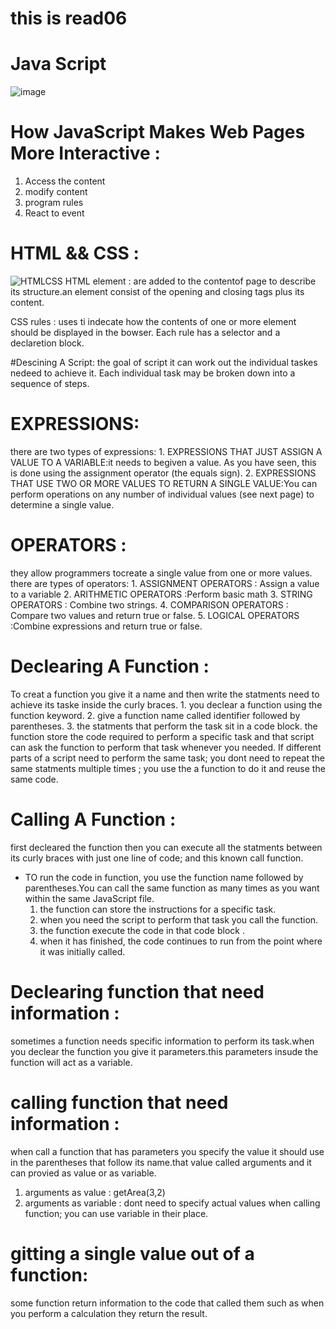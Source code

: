 # this is read06
# Java Script

![image](https://miro.medium.com/max/800/1*JTVWHBtzlA9P6iKMxCF2yQ.png)

 
# How JavaScript Makes Web Pages More Interactive :
 1. Access the content 
 2. modify content
 3. program rules 
 4. React to event

# HTML && CSS :
![HTMLCSS](https://images.tynker.com/blog/wp-content/uploads/20190226100225/02-25-2018-html-css-announcement-blog.png)
HTML element : are added to the contentof page to describe its structure.an element consist of the opening and closing tags plus its content.

CSS rules : uses ti indecate how the contents of one or more element should be displayed in the bowser. Each rule has a selector and a declaretion block.
 
 #Descining A Script:
 the goal of script it can work out the individual taskes nedeed to achieve it. Each individual task may be broken down into a sequence of steps.

 # EXPRESSIONS:
  there are two types of expressions:
      1. EXPRESSIONS THAT JUST ASSIGN A VALUE TO A VARIABLE:it needs to begiven a value. As you have seen, this is done using
      the assignment operator (the equals sign). 
      2. EXPRESSIONS THAT USE TWO OR MORE VALUES TO RETURN A SINGLE VALUE:You can perform operations on any number of individual values (see next page) to determine a single value.
# OPERATORS :
 they allow programmers tocreate a single value from one or more values. there are  types of operators: 
    1. ASSIGNMENT OPERATORS : Assign a value to a variable
    2. ARITHMETIC OPERATORS :Perform basic math
    3. STRING OPERATORS : Combine two strings.
    4. COMPARISON OPERATORS : Compare two values and return true or false.
    5. LOGICAL OPERATORS :Combine expressions and return true or false.

# Declearing A Function : 
To creat a function you give it a name and then write the statments need to achieve its taske inside the curly braces. 
      1. you declear a function using the function keyword. 
      2. give a function name called identifier followed by parentheses.
      3. the statments that perform the task sit in a code block.
the function store the code required to perform a specific task and that script can ask the function to perform that task whenever you needed. If different parts of a script need to perform the same task; you dont need to repeat the same statments multiple times ; you use the a function to do it and reuse the same code.

# Calling A Function :
first decleared the function then you can execute all the statments between its curly braces with just one line of code; and this known call function.
* TO run the code in function, you use the function name followed by parentheses.You can call the same function as many times as you want within the same JavaScript file.
  1. the function can store the instructions for a specific task.
  2. when you need the script to perform that task you call the function.
  3. the function execute the code in that code block .
  4. when it has finished, the code continues to run from the point where it was initially called.
# Declearing function that need information : 
sometimes a function needs specific information to perform its task.when you declear the function you give it parameters.this parameters insude the function will act as a variable.

# calling function that need information :
 when call a function that has parameters you specify the value it should use in the parentheses that follow its name.that value called arguments and it can provied as value or as variable.
   1. arguments as value : getArea(3,2)
   2. arguments as variable : dont need to specify actual values when calling function; you can use variable in their place.
# gitting  a single value out of a function:
some function return information to the code that called them such as when you perform a calculation they return the result.
    


       

